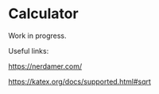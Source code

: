 # Calculator

Work in progress.

Useful links:

https://nerdamer.com/

https://katex.org/docs/supported.html#sqrt
